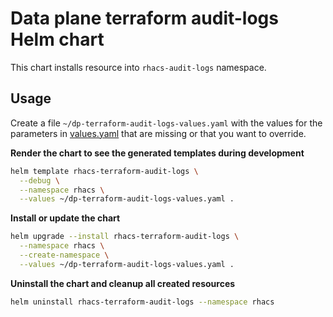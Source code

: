 # Data plane terraform audit-logs Helm chart

This chart installs resource into `rhacs-audit-logs` namespace.

## Usage

Create a file `~/dp-terraform-audit-logs-values.yaml` with the values for the parameters in [values.yaml](./values.yaml) that are missing or that you want to override.

**Render the chart to see the generated templates during development**

```bash
helm template rhacs-terraform-audit-logs \
  --debug \
  --namespace rhacs \
  --values ~/dp-terraform-audit-logs-values.yaml .
```

**Install or update the chart**

```bash
helm upgrade --install rhacs-terraform-audit-logs \
  --namespace rhacs \
  --create-namespace \
  --values ~/dp-terraform-audit-logs-values.yaml .
```

**Uninstall the chart and cleanup all created resources**

```bash
helm uninstall rhacs-terraform-audit-logs --namespace rhacs
```

